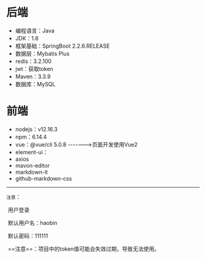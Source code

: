 # 后端

- 编程语言：Java
- JDK：1.8
- 框架基础：SpringBoot  2.2.6.RELEASE
- 数据层：Mybatis Plus
- redis：3.2.100
- jwt：获取token
- Maven：3.3.9
- 数据库：MySQL

# 前端

- nodejs：v12.16.3
- npm：6.14.4
- vue：@vue/cli 5.0.8 ------->页面开发使用Vue2
- element-ui：
- axios
- mavon-editor
- markdown-it
- github-markdown-css



---

`注意`：

​	用户登录

​		默认用户名：haobin

​		默认密码：111111

​	==注意==：项目中的token值可能会失效过期，导致无法使用。